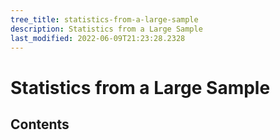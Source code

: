 ```yaml
---
tree_title: statistics-from-a-large-sample
description: Statistics from a Large Sample
last_modified: 2022-06-09T21:23:28.2328
---
```


# Statistics from a Large Sample

## Contents
